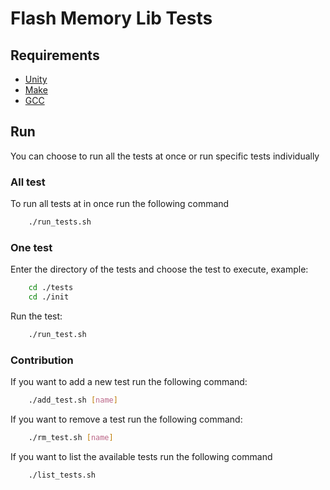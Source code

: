 # Flash Memory Lib Tests

## Requirements

- [Unity](https://github.com/ThrowTheSwitch/Unity)
- [Make](https://www.gnu.org/software/make/)
- [GCC](https://gcc.gnu.org/)

## Run
 
 You can choose to run all the tests at once or run specific tests 
 individually

### All test
To run all tests at in once run the following command
```bash
    ./run_tests.sh
```

### One test
Enter the directory of the tests and choose the test to execute, example:

```sh
    cd ./tests
    cd ./init
```

Run the test:
```sh
    ./run_test.sh
```

### Contribution
If you want to add a new test run the following command:
```sh
    ./add_test.sh [name]
```
If you want to remove a test run the following command:
```sh
    ./rm_test.sh [name]
```
If you want to list the available tests run the following command 
```sh
    ./list_tests.sh
```
